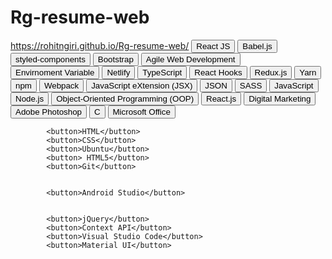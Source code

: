 # Rg-resume-web

https://rohitngiri.github.io/Rg-resume-web/
<button>React JS</button>
<button>Babel.js</button>
<button>styled-components</button>
<button>Bootstrap</button>
<button>Agile Web Development</button>
<button>Envirnoment Variable</button>
<button>Netlify</button>
<button>TypeScript</button>
<button>React Hooks</button>
<button>Redux.js</button>
<button> Yarn</button>
<button>npm</button>
<button>Webpack</button>
<button>JavaScript eXtension (JSX)</button>
<button>JSON</button>
<button>SASS</button>
<button>JavaScript</button>
<button>Node.js</button>
<button>Object-Oriented Programming (OOP)</button>
<button>React.js</button>
<button>Digital Marketing</button>
<button>Adobe Photoshop</button>
<button>C</button>
<button>Microsoft Office</button>

            <button>HTML</button>
            <button>CSS</button>
            <button>Ubuntu</button>
            <button> HTML5</button>
            <button>Git</button>


            <button>Android Studio</button>


            <button>jQuery</button>
            <button>Context API</button>
            <button>Visual Studio Code</button>
            <button>Material UI</button>
